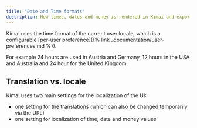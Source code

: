 ```yaml
---
title: "Date and Time formats"
description: How times, dates and money is rendered in Kimai and exports
---
```


Kimai uses the time format of the current user locale, which is a configurable [per-user preference]({% link _documentation/user-preferences.md %}).

For example 24 hours are used in Austria and Germany, 12 hours in the USA and Australia and 24 hour for the United Kingdom.


## Translation vs. locale

Kimai uses two main settings for the localization of the UI:

- one setting for the translations (which can also be changed temporarily via the URL)
- one setting for localization of time, date and money values 
